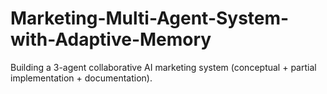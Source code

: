 # Marketing-Multi-Agent-System-with-Adaptive-Memory
Building a 3-agent collaborative AI marketing system (conceptual + partial implementation + documentation).
